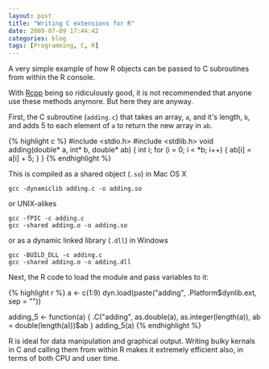 ```yaml
---
layout: post
title: "Writing C extensions for R"
date: 2009-07-09 17:44:42
categories: blog
tags: [Programming, C, R]
---
```


A very simple example of how R objects can be passed to C subroutines from within the R console.

<!--more-->

With [Rcpp](http://adv-r.had.co.nz/Rcpp.html) being so ridiculously good, it is not recommended that anyone use these methods anymore. But here they are anyway.

First, the C subroutine (`adding.c`) that takes an array, `a`, and it's length, `b`, and adds 5 to each element of `a` to return the new array in `ab`.

{% highlight c %}
#include <stdio.h>
#include <stdlib.h>
void adding(double* a, int* b, double* ab)
{
    int i;
    for (i = 0; i < *b; i++)
    {
        ab[i] = a[i] + 5;
    }
}
{% endhighlight %}

This is compiled as a shared object (`.so`) in Mac OS X

    gcc -dynamiclib adding.c -o adding.so

or UNIX-alikes

    gcc -fPIC -c adding.c
    gcc -shared adding.o -o adding.so

or as a dynamic linked library (`.dll`) in Windows

    gcc -BUILD_DLL -c adding.c
    gcc -shared adding.o -o adding.dll

Next, the R code to load the module and pass variables to it:

{% highlight r %}
a <- c(1:9)
dyn.load(paste("adding", .Platform$dynlib.ext, sep = ""))

adding_5 <- function(a)
{
    .C("adding", as.double(a), as.integer(length(a)), ab = double(length(a)))$ab
}
adding_5(a)
{% endhighlight %}

R is ideal for data manipulation and graphical output. Writing bulky kernals in C and calling them from within R makes it extremely efficient also, in terms of both CPU and user time.

